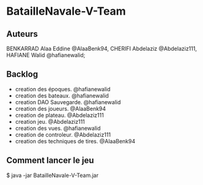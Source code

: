 # BatailleNavale-V-Team
## Auteurs
BENKARRAD Alaa Eddine @AlaaBenk94, 
CHERIFI Abdelaziz @Abdelaziz111,
HAFIANE Walid @hafianewalid;

## Backlog
  -  creation des époques. @hafianewalid
  -  creation des bateaux. @hafianewalid
  -  creation DAO Sauvegarde. @hafianewalid
  -  creation des joueurs. @AlaaBenk94
  -  creation de plateau. @Abdelaziz111
  -  creation jeu. @Abdelaziz111
  -  creation des vues. @hafianewalid
  -  creation de controleur. @Abdelaziz111
  -  creation des techniques de tires. @AlaaBenk94

## Comment lancer le jeu 
$ java -jar BatailleNavale-V-Team.jar
